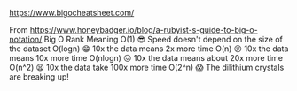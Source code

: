 https://www.bigocheatsheet.com/

From https://www.honeybadger.io/blog/a-rubyist-s-guide-to-big-o-notation/
Big O	    Rank	Meaning
O(1)	    😎	    Speed doesn't depend on the size of the dataset
O(logn)	    😁	    10x the data means 2x more time
O(n)	    😕	    10x the data means 10x more time
O(nlogn)    😖	    10x the data means about 20x more time
O(n^2)	    😫	    10x the data take 100x more time
O(2^n)	    😱	    The dilithium crystals are breaking up!

